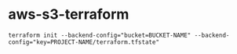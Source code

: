 # aws-s3-terraform

```
terraform init --backend-config="bucket=BUCKET-NAME" --backend-config="key=PROJECT-NAME/terraform.tfstate"
```